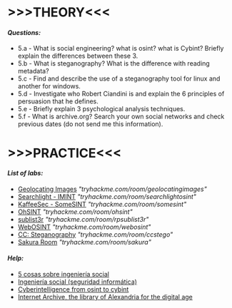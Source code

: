 <body>
    <h1>>>>THEORY<<<</h1>
    <h4><em>Questions:</em></h4>
    <ul>
        <li>5.a - What is social engineering? what is osint? what is Cybint? Briefly explain the differences between these 3.</li>
        <li>5.b - What is steganography? What is the difference with reading metadata?</li>
        <li>5.c - Find and describe the use of a steganography tool for linux and another for windows.</li>
        <li>5.d - Investigate who Robert Ciandini is and explain the 6 principles of persuasion that he defines.</li>
        <li>5.e - Briefly explain 3 psychological analysis techniques.</li>
        <li>5.f - What is archive.org? Search your own social networks and check previous dates (do not send me this information).</li>
    </ul>
    <h1>>>>PRACTICE<<<</h1>
    <h4><em>List of labs:</em></h4>
<ul>
    <li><a href="https://tryhackme.com/room/geolocatingimages" target="_blank">Geolocating Images</a> <em>"tryhackme.com/room/geolocatingimages"</em></li>
    <li><a href="https://tryhackme.com/room/searchlightosint" target="_blank">Searchlight - IMINT</a> <em>"tryhackme.com/room/searchlightosint"</em></li>
    <li><a href="https://tryhackme.com/room/somesint" target="_blank">KaffeeSec - SomeSINT</a> <em>"tryhackme.com/room/somesint"</em></li>
    <li><a href="https://tryhackme.com/room/ohsint" target="_blank">OhSINT</a> <em>"tryhackme.com/room/ohsint"</em></li>
    <li><a href="https://tryhackme.com/room/rpsublist3r" target="_blank">sublist3r</a> <em>"tryhackme.com/room/rpsublist3r"</em></li>
    <li><a href="https://tryhackme.com/room/webosint" target="_blank">WebOSINT</a> <em>"tryhackme.com/room/webosint"</em></li>
    <li><a href="https://tryhackme.com/room/ccstego" target="_blank">CC: Steganography</a> <em>"tryhackme.com/room/ccstego"</em></li>
    <li><a href="https://tryhackme.com/room/sakura" target="_blank">Sakura Room</a> <em>"tryhackme.com/room/sakura"</em></li>
</ul>
    <h4><em>Help:</em></h4>
    <ul>
        <li><a href="https://www.welivesecurity.com/la-es/2016/01/06/5-cosas-sobre-ingenieria-social/" target="_blank">5 cosas sobre ingeniería social</a></li>
        <li><a href="https://es.wikipedia.org/wiki/Ingenier%C3%ADa_social_(seguridad_inform%C3%A1tica)" target="_blank">Ingeniería social (seguridad informática)</a></li>
        <li><a href="https://www.cxo-community.com/2018/06/cyberintelligence-from-osint-al-cybint.html" target="_blank">Cyberintelligence from osint to cybint</a></li>
        <li><a href="https://www.youtube.com/watch?v=7qVfCNWFbWI" target="_blank">Internet Archive, the library of Alexandria for the digital age</a></li>
    </ul>
</body>
